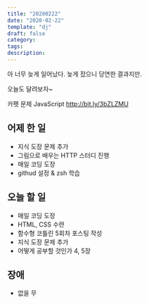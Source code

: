```yaml
---
title: "20200222"
date: "2020-02-22"
template: "dj"
draft: false
category: 
tags:
description:
---
```


아 너무 늦게 일어났다.
늦게 잤으니 당연한 결과지만.

오늘도 달려보자~

카펫 문제
JavaScript
<http://bit.ly/3bZLZMU>

## 어제 한 일

* 지식 도장 문제 추가
* 그림으로 배우는 HTTP 스터디 진행
* 매일 코딩 도장
* githud 설정 & zsh 학습

## 오늘 할 일

* 매일 코딩 도장
* HTML, CSS 수련
* 함수형 코틀린 5회차 포스팅 작성
* 지식 도장 문제 추가
* 어떻게 공부할 것인가 4, 5장

## 장애

* 없을 무
